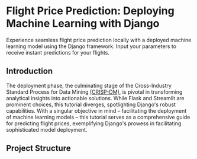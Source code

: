 # Flight Price Prediction: Deploying Machine Learning with Django

Experience seamless flight price prediction locally with a deployed machine learning model using the Django framework. Input your parameters to receive instant predictions for your flights.

## Introduction

The deployment phase, the culminating stage of the Cross-Industry Standard Process for Data Mining [(CRISP-DM)](https://en.wikipedia.org/wiki/Cross-industry_standard_process_for_data_mining), is pivotal in transforming analytical insights into actionable solutions. While Flask and Streamlit are prominent choices, this tutorial diverges, spotlighting Django's robust capabilities. With a singular objective in mind – facilitating the deployment of machine learning models – this tutorial serves as a comprehensive guide for predicting flight prices, exemplifying Django's prowess in facilitating sophisticated model deployment.

## Project Structure

